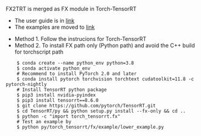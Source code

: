FX2TRT is merged as FX module in Torch-TensorRT

- The user guide is in [link](../../../docsrc/tutorials/getting_started_with_fx_path.rst#installation)
- The examples are moved to [link](../../../examples/fx)

* Method 1. Follow the instrucions for Torch-TensorRT
* Method 2. To install FX path only (Python path) and avoid the C++ build for torchscript path
```
    $ conda create --name python_env python=3.8
    $ conda activate python_env
    # Recommend to install PyTorch 2.0 and later
    $ conda install pytorch torchvision torchtext cudatoolkit=11.8 -c pytorch-nightly
    # Install TensorRT python package
    $ pip3 install nvidia-pyindex
    $ pip3 install tensorrt==8.6.0
    $ git clone https://github.com/pytorch/TensorRT.git
    $ cd TensorRT/py && python setup.py install --fx-only && cd ..
    $ python -c "import torch_tensorrt.fx"
    # Test an example by
    $ python py/torch_tensorrt/fx/example/lower_example.py
```
